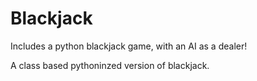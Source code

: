 # Blackjack
Includes a python blackjack game, with an AI as a dealer!

A class based pythoninzed version of blackjack.
